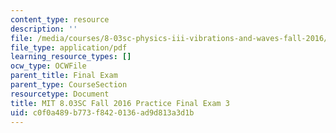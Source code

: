 ```yaml
---
content_type: resource
description: ''
file: /media/courses/8-03sc-physics-iii-vibrations-and-waves-fall-2016/c0f0a489b773f8420136ad9d813a3d1b_MIT8_03SCF16_PracticeFinalExam3.pdf
file_type: application/pdf
learning_resource_types: []
ocw_type: OCWFile
parent_title: Final Exam
parent_type: CourseSection
resourcetype: Document
title: MIT 8.03SC Fall 2016 Practice Final Exam 3
uid: c0f0a489-b773-f842-0136-ad9d813a3d1b
---
```

